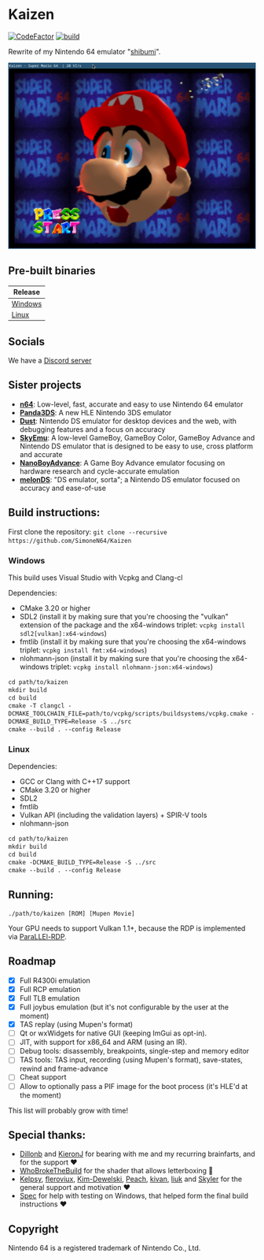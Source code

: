 # Kaizen

[![CodeFactor](https://www.codefactor.io/repository/github/SimoneN64/Kaizen/badge/master)](https://www.codefactor.io/repository/github/SimoneN64/Kaizen/overview/master)
[![build](https://github.com/SimoneN64/Kaizen/actions/workflows/build.yml/badge.svg)](https://github.com/SimoneN64/Kaizen/actions/workflows/build.yml)

Rewrite of my Nintendo 64 emulator "[shibumi](https://github.com/SimoneN64/shibumi)".

![Mario's face](resources/mario.png?raw=true)

## Pre-built binaries
| Release                                                                                    |
|--------------------------------------------------------------------------------------------|
| [Windows](https://nightly.link/SimoneN64/Kaizen/workflows/build/master/kaizen-windows.zip) |
| [ Linux ](https://nightly.link/SimoneN64/Kaizen/workflows/build/master/kaizen-linux.zip)   |

## Socials
We have a [Discord server](https://discord.gg/hxz6PPcM)

## Sister projects
- [**n64**](https://github.com/dillonb/n64): Low-level, fast, accurate and easy to use Nintendo 64 emulator
- [**Panda3DS**](https://github.com/wheremyfoodat/Panda3DS): A new HLE Nintendo 3DS emulator
- [**Dust**](https://github.com/kelpsyberry/dust): Nintendo DS emulator for desktop devices and the web, with debugging features and a focus on accuracy
- [**SkyEmu**](https://github.com/skylersaleh/SkyEmu): A low-level GameBoy, GameBoy Color, GameBoy Advance and Nintendo DS emulator that is designed to be easy to use, cross platform and accurate
- [**NanoBoyAdvance**](https://github.com/nba-emu/NanoBoyAdvance): A Game Boy Advance emulator focusing on hardware research and cycle-accurate emulation
- [**melonDS**](https://github.com/melonDS-emu/melonDS): "DS emulator, sorta"; a Nintendo DS emulator focused on accuracy and ease-of-use

## Build instructions:
First clone the repository: `git clone --recursive https://github.com/SimoneN64/Kaizen`

### Windows

This build uses Visual Studio with Vcpkg and Clang-cl

Dependencies:
- CMake 3.20 or higher
- SDL2 (install it by making sure that you're choosing the "vulkan" extension of the package and the x64-windows triplet: `vcpkg install sdl2[vulkan]:x64-windows`)
- fmtlib (install it by making sure that you're choosing the x64-windows triplet: `vcpkg install fmt:x64-windows`)
- nlohmann-json (install it by making sure that you're choosing the x64-windows triplet: `vcpkg install nlohmann-json:x64-windows`)

```
cd path/to/kaizen
mkdir build
cd build
cmake -T clangcl -DCMAKE_TOOLCHAIN_FILE=path/to/vcpkg/scripts/buildsystems/vcpkg.cmake -DCMAKE_BUILD_TYPE=Release -S ../src
cmake --build . --config Release
```

### Linux

Dependencies:
- GCC or Clang with C++17 support
- CMake 3.20 or higher
- SDL2
- fmtlib
- Vulkan API (including the validation layers) + SPIR-V tools
- nlohmann-json

```
cd path/to/kaizen
mkdir build
cd build
cmake -DCMAKE_BUILD_TYPE=Release -S ../src
cmake --build . --config Release
```

## Running:
```
./path/to/kaizen [ROM] [Mupen Movie]
```

Your GPU needs to support Vulkan 1.1+, because the RDP is implemented via [ParaLLEl-RDP](https://github.com/Themaister/parallel-rdp).

## Roadmap
- [x] Full R4300i emulation
- [x] Full RCP emulation
- [x] Full TLB emulation
- [x] Full joybus emulation (but it's not configurable by the user at the moment)
- [x] TAS replay (using Mupen's format)
- [ ] Qt or wxWidgets for native GUI (keeping ImGui as opt-in).
- [ ] JIT, with support for x86_64 and ARM (using an IR).
- [ ] Debug tools: disassembly, breakpoints, single-step and memory editor
- [ ] TAS tools: TAS input, recording (using Mupen's format), save-states, rewind and frame-advance
- [ ] Cheat support
- [ ] Allow to optionally pass a PIF image for the boot process (it's HLE'd at the moment)

This list will probably grow with time!

## Special thanks:

- [Dillonb](https://github.com/Dillonb) and [KieronJ](https://github.com/KieronJ) for bearing with me and my recurring brainfarts, and for the support :heart:
- [WhoBrokeTheBuild](https://github.com/WhoBrokeTheBuild) for the shader that allows letterboxing :rocket:
- [Kelpsy](https://github.com/kelpsyberry), [fleroviux](https://github.com/fleroviux), [Kim-Dewelski](https://github.com/Kim-Dewelski), [Peach](https://github.com/wheremyfoodat/),
  [kivan](https://github.com/kivan117), [liuk](https://github.com/liuk7071) and [Skyler](https://github.com/skylersaleh) for the general support and motivation :heart:
- [Spec](https://github.com/spec-chum/) for help with testing on Windows, that helped form the final build instructions :heart:

## Copyright

Nintendo 64 is a registered trademark of Nintendo Co., Ltd.